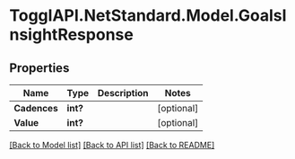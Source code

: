 # TogglAPI.NetStandard.Model.GoalsInsightResponse
## Properties

Name | Type | Description | Notes
------------ | ------------- | ------------- | -------------
**Cadences** | **int?** |  | [optional] 
**Value** | **int?** |  | [optional] 

[[Back to Model list]](../README.md#documentation-for-models) [[Back to API list]](../README.md#documentation-for-api-endpoints) [[Back to README]](../README.md)

